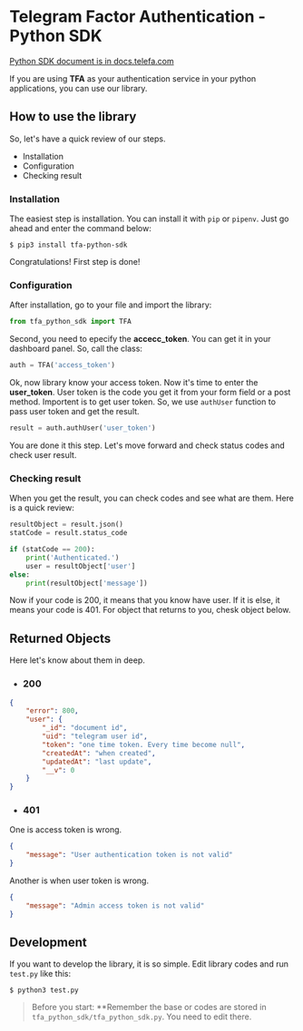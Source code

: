 # Telegram Factor Authentication - Python SDK

[Python SDK document is in docs.telefa.com](https://docs.amirhossein.info/sdks/python)

If you are using **TFA** as your authentication service in your python applications, you can use our library.

## How to use the library

So, let's have a quick review of our steps.

- Installation
- Configuration
- Checking result

### Installation

The easiest step is installation. You can install it with `pip` or `pipenv`. Just go ahead and enter the command below:

```shell
$ pip3 install tfa-python-sdk
```

Congratulations! First step is done!

### Configuration

After installation, go to your file and import the library:

```python
from tfa_python_sdk import TFA
```

Second, you need to epecify the **accecc_token**. You can get it in your dashboard panel. So, call the class:

```python
auth = TFA('access_token')
```

Ok, now library know your access token. Now it's time to enter the **user_token**. User token is the code you get it from your form field or a post method. Importent is to get user token. So, we use `authUser` function to pass user token and get the result.

```python
result = auth.authUser('user_token')
```

You are done it this step. Let's move forward and check status codes and check user result.

### Checking result

When you get the result, you can check codes and see what are them. Here is a quick review:

```python
resultObject = result.json()
statCode = result.status_code

if (statCode == 200):
    print('Authenticated.')
    user = resultObject['user']
else:
    print(resultObject['message'])
```

Now if your code is 200, it means that you know have user. If it is else, it means your code is 401. For object that returns to you, chesk object below.

## Returned Objects

Here let's know about them in deep.

- ### 200

```json
{
    "error": 800,
    "user": {
        "_id": "document id",
        "uid": "telegram user id",
        "token": "one time token. Every time become null",
        "createdAt": "when created",
        "updatedAt": "last update",
        "__v": 0
    }
}
```

- ### 401

One is access token is wrong.

```json
{
    "message": "User authentication token is not valid"
}
```

Another is when user token is wrong.

```json
{
    "message": "Admin access token is not valid"
}
```

## Development

If you want to develop the library, it is so simple. Edit library codes and run `test.py` like this:

```shell
$ python3 test.py
```

> Before you start: **Remember the base or codes are stored in `tfa_python_sdk/tfa_python_sdk.py`. You need to edit there.